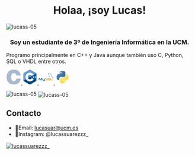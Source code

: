 <h1 align="center"> Holaa, ¡soy Lucas!</h1>
<p align="left"> <img src="https://komarev.com/ghpvc/?username=lucass-05&label=Profile%20views&color=0e75b6&style=flat" alt="lucass-05" /> </p>

<h3 align="center"> Soy un estudiante de 3º de Ingeniería Informática en la UCM.</h3>


Programo principalmente en C++ y Java aunque también uso C, Python, SQL o VHDL entre otros.
<p align="left"> <a href="https://www.cprogramming.com/" target="_blank" rel="noreferrer"> <img src="https://raw.githubusercontent.com/devicons/devicon/master/icons/c/c-original.svg" alt="c" width="40" height="40"/> </a> <a href="https://www.w3schools.com/cpp/" target="_blank" rel="noreferrer"> <img src="https://raw.githubusercontent.com/devicons/devicon/master/icons/cplusplus/cplusplus-original.svg" alt="cplusplus" width="40" height="40"/> </a> <a href="https://www.mysql.com/" target="_blank" rel="noreferrer"> <img src="https://raw.githubusercontent.com/devicons/devicon/master/icons/mysql/mysql-original-wordmark.svg" alt="mysql" width="40" height="40"/> </a> <a href="https://www.python.org" target="_blank" rel="noreferrer"> <img src="https://raw.githubusercontent.com/devicons/devicon/master/icons/python/python-original.svg" alt="python" width="40" height="40"/> </a> </p>



<p><img align="left" src="https://github-readme-stats.vercel.app/api/top-langs?username=lucass-05&show_icons=true&locale=en&layout=compact" alt="lucass-05" /></p>

<p>&nbsp;<img align="center" src="https://github-readme-stats.vercel.app/api?username=lucass-05&show_icons=true&locale=en" alt="lucass-05" /></p>

## Contacto
- 📩Email: lucasuar@ucm.es
- 📸Instagram: @lucassuarezzz_
<p align="left">
<a href="https://instagram.com/lucassuarezzz_" target="blank"><img align="center" src="https://raw.githubusercontent.com/rahuldkjain/github-profile-readme-generator/master/src/images/icons/Social/instagram.svg" alt="lucassuarezzz_" height="30" width="40" /></a>
</p>

